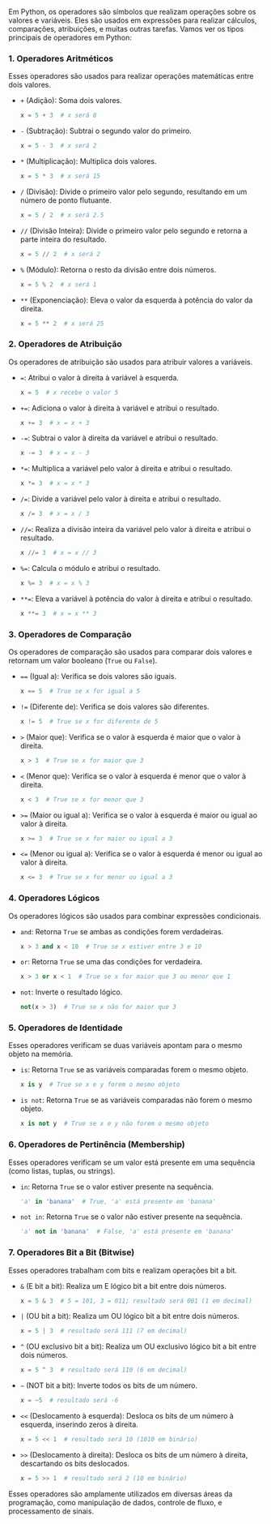 Em Python, os operadores são símbolos que realizam operações sobre os valores e variáveis. Eles são usados em expressões para realizar cálculos, comparações, atribuições, e muitas outras tarefas. Vamos ver os tipos principais de operadores em Python:

### 1. **Operadores Aritméticos**
Esses operadores são usados para realizar operações matemáticas entre dois valores.

- `+` (Adição): Soma dois valores.
  ```python
  x = 5 + 3  # x será 8
  ```

- `-` (Subtração): Subtrai o segundo valor do primeiro.
  ```python
  x = 5 - 3  # x será 2
  ```

- `*` (Multiplicação): Multiplica dois valores.
  ```python
  x = 5 * 3  # x será 15
  ```

- `/` (Divisão): Divide o primeiro valor pelo segundo, resultando em um número de ponto flutuante.
  ```python
  x = 5 / 2  # x será 2.5
  ```

- `//` (Divisão Inteira): Divide o primeiro valor pelo segundo e retorna a parte inteira do resultado.
  ```python
  x = 5 // 2  # x será 2
  ```

- `%` (Módulo): Retorna o resto da divisão entre dois números.
  ```python
  x = 5 % 2  # x será 1
  ```

- `**` (Exponenciação): Eleva o valor da esquerda à potência do valor da direita.
  ```python
  x = 5 ** 2  # x será 25
  ```

### 2. **Operadores de Atribuição**
Os operadores de atribuição são usados para atribuir valores a variáveis.

- `=`: Atribui o valor à direita à variável à esquerda.
  ```python
  x = 5  # x recebe o valor 5
  ```

- `+=`: Adiciona o valor à direita à variável e atribui o resultado.
  ```python
  x += 3  # x = x + 3
  ```

- `-=`: Subtrai o valor à direita da variável e atribui o resultado.
  ```python
  x -= 3  # x = x - 3
  ```

- `*=`: Multiplica a variável pelo valor à direita e atribui o resultado.
  ```python
  x *= 3  # x = x * 3
  ```

- `/=`: Divide a variável pelo valor à direita e atribui o resultado.
  ```python
  x /= 3  # x = x / 3
  ```

- `//=`: Realiza a divisão inteira da variável pelo valor à direita e atribui o resultado.
  ```python
  x //= 3  # x = x // 3
  ```

- `%=`: Calcula o módulo e atribui o resultado.
  ```python
  x %= 3  # x = x % 3
  ```

- `**=`: Eleva a variável à potência do valor à direita e atribui o resultado.
  ```python
  x **= 3  # x = x ** 3
  ```

### 3. **Operadores de Comparação**
Os operadores de comparação são usados para comparar dois valores e retornam um valor booleano (`True` ou `False`).

- `==` (Igual a): Verifica se dois valores são iguais.
  ```python
  x == 5  # True se x for igual a 5
  ```

- `!=` (Diferente de): Verifica se dois valores são diferentes.
  ```python
  x != 5  # True se x for diferente de 5
  ```

- `>` (Maior que): Verifica se o valor à esquerda é maior que o valor à direita.
  ```python
  x > 3  # True se x for maior que 3
  ```

- `<` (Menor que): Verifica se o valor à esquerda é menor que o valor à direita.
  ```python
  x < 3  # True se x for menor que 3
  ```

- `>=` (Maior ou igual a): Verifica se o valor à esquerda é maior ou igual ao valor à direita.
  ```python
  x >= 3  # True se x for maior ou igual a 3
  ```

- `<=` (Menor ou igual a): Verifica se o valor à esquerda é menor ou igual ao valor à direita.
  ```python
  x <= 3  # True se x for menor ou igual a 3
  ```

### 4. **Operadores Lógicos**
Os operadores lógicos são usados para combinar expressões condicionais.

- `and`: Retorna `True` se ambas as condições forem verdadeiras.
  ```python
  x > 3 and x < 10  # True se x estiver entre 3 e 10
  ```

- `or`: Retorna `True` se uma das condições for verdadeira.
  ```python
  x > 3 or x < 1  # True se x for maior que 3 ou menor que 1
  ```

- `not`: Inverte o resultado lógico.
  ```python
  not(x > 3)  # True se x não for maior que 3
  ```

### 5. **Operadores de Identidade**
Esses operadores verificam se duas variáveis apontam para o mesmo objeto na memória.

- `is`: Retorna `True` se as variáveis comparadas forem o mesmo objeto.
  ```python
  x is y  # True se x e y forem o mesmo objeto
  ```

- `is not`: Retorna `True` se as variáveis comparadas não forem o mesmo objeto.
  ```python
  x is not y  # True se x e y não forem o mesmo objeto
  ```

### 6. **Operadores de Pertinência (Membership)**
Esses operadores verificam se um valor está presente em uma sequência (como listas, tuplas, ou strings).

- `in`: Retorna `True` se o valor estiver presente na sequência.
  ```python
  'a' in 'banana'  # True, 'a' está presente em 'banana'
  ```

- `not in`: Retorna `True` se o valor não estiver presente na sequência.
  ```python
  'a' not in 'banana'  # False, 'a' está presente em 'banana'
  ```

### 7. **Operadores Bit a Bit (Bitwise)**
Esses operadores trabalham com bits e realizam operações bit a bit.

- `&` (E bit a bit): Realiza um E lógico bit a bit entre dois números.
  ```python
  x = 5 & 3  # 5 = 101, 3 = 011; resultado será 001 (1 em decimal)
  ```

- `|` (OU bit a bit): Realiza um OU lógico bit a bit entre dois números.
  ```python
  x = 5 | 3  # resultado será 111 (7 em decimal)
  ```

- `^` (OU exclusivo bit a bit): Realiza um OU exclusivo lógico bit a bit entre dois números.
  ```python
  x = 5 ^ 3  # resultado será 110 (6 em decimal)
  ```

- `~` (NOT bit a bit): Inverte todos os bits de um número.
  ```python
  x = ~5  # resultado será -6
  ```

- `<<` (Deslocamento à esquerda): Desloca os bits de um número à esquerda, inserindo zeros à direita.
  ```python
  x = 5 << 1  # resultado será 10 (1010 em binário)
  ```

- `>>` (Deslocamento à direita): Desloca os bits de um número à direita, descartando os bits deslocados.
  ```python
  x = 5 >> 1  # resultado será 2 (10 em binário)
  ```

Esses operadores são amplamente utilizados em diversas áreas da programação, como manipulação de dados, controle de fluxo, e processamento de sinais.